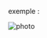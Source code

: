 exemple :

![photo](https://github.com/fk-crafter/html-css-js-header-navigation/assets/127132293/b5ca95c1-a6b9-4f81-aee5-7555cc9b8e16)
